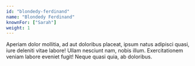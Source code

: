 ```yaml
---
id: "blondedy-ferdinand"
name: "Blondedy Ferdinand"
knownFor: ["Sarah"]
weight: 1
---
```

Aperiam dolor mollitia, ad aut doloribus placeat, ipsum natus adipisci quasi, iure deleniti vitae labore! Ullam nesciunt nam, nobis illum. Exercitationem veniam labore eveniet fugit! Neque quasi quia, ab doloribus.
